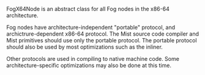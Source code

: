 FogX64Node is an abstract class for all Fog nodes in the x86-64 architecture. 

Fog nodes have architecture-independent "portable" protocol, and archictrure-dependent x86-64 protocol. The Mist source code compiler and Mist primitives should use only the portable protocol. The portable protocol should also be used by most optimizations such as the inliner. 

Other protocols are used in compiling to native machine code. Some architecture-specific optimizations may also be done at this time. 